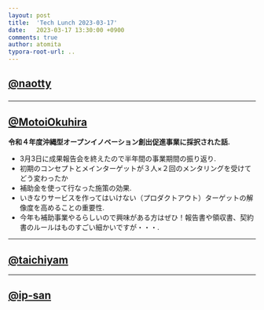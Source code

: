 ```yaml
---
layout: post
title:  'Tech Lunch 2023-03-17'
date:   2023-03-17 13:30:00 +0900
comments: true
author: atomita
typora-root-url: ..
---
```



## [@naotty](https://github.com/naotty)
### 

---

## [@MotoiOkuhira](https://github.com/MotoiOkuhira)
__令和４年度沖縄型オープンイノベーション創出促進事業に採択された話.__  
- 3月3日に成果報告会を終えたので半年間の事業期間の振り返り.  
- 初期のコンセプトとメインターゲットが３人×２回のメンタリングを受けてどう変わったか  
- 補助金を使って行なった施策の効果.  
- いきなりサービスを作ってはいけない（プロダクトアウト）ターゲットの解像度を高めることの重要性.  
- 今年も補助事業やるらしいので興味がある方はぜひ！報告書や領収書、契約書のルールはものすごい細かいですが・・・. 
---

## [@taichiyam](https://github.com/taichiyam)

---

## [@ip-san](https://github.com/ip-san)

